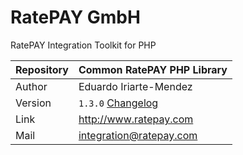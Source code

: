 # RatePAY GmbH

RatePAY Integration Toolkit for PHP

| Repository | Common RatePAY PHP Library
|------------|----------
| Author     | Eduardo Iriarte-Mendez
| Version    | `1.3.0` [Changelog](./CHANGELOG.md)
| Link       | http://www.ratepay.com
| Mail       | integration@ratepay.com

